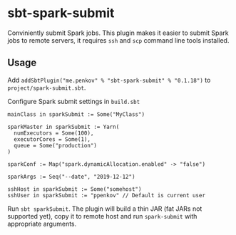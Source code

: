 # sbt-spark-submit

Conviniently submit Spark jobs. This plugin makes it easier to submit Spark jobs to remote servers, it requires `ssh`
and `scp` command line tools installed.

## Usage

Add `addSbtPlugin("me.penkov" % "sbt-spark-submit" % "0.1.18")` to `project/spark-submit.sbt`.

Configure Spark submit settings in `build.sbt`

```
mainClass in sparkSubmit := Some("MyClass")

sparkMaster in sparkSubmit := Yarn(
  numExecutors = Some(100),
  executorCores = Some(1),
  queue = Some("production")
)

sparkConf := Map("spark.dynamicAllocation.enabled" -> "false")

sparkArgs := Seq("--date", "2019-12-12")

sshHost in sparkSubmit := Some("somehost")
sshUser in sparkSubmit := "ppenkov" // Default is current user
```

Run `sbt sparkSubmit`. The plugin will build a thin JAR (fat JARs not supported yet), copy it to remote host and run
`spark-submit` with appropriate arguments.
